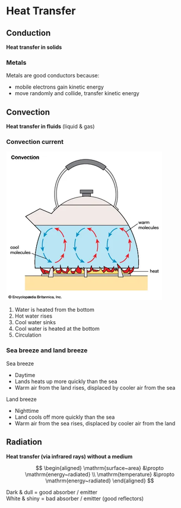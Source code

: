 # Heat Transfer

## Conduction

**Heat transfer in solids**

### Metals

<p></p>
Metals are good conductors because:

- mobile electrons gain kinetic energy
- move randomly and collide, transfer kinetic energy

## Convection

**Heat transfer in fluids** (liquid & gas)

### Convection current

![Convection current](images/convection-current.png)

1. Water is heated from the bottom
2. Hot water rises
3. Cool water sinks
4. Cool water is heated at the bottom
5. Circulation

### Sea breeze and land breeze

<p></p>
Sea breeze

- Daytime
- Lands heats up more quickly than the sea
- Warm air from the land rises, displaced by cooler air from the sea

<p></p>
Land breeze

- Nighttime
- Land cools off more quickly than the sea
- Warm air from the sea rises, displaced by cooler air from the land

## Radiation

**Heat transfer (via infrared rays) without a medium**

$$
\begin{aligned}
  \mathrm{surface~area} &\propto \mathrm{energy~radiated} \\
  \mathrm{temperature} &\propto \mathrm{energy~radiated}
\end{aligned}
$$

Dark & dull = good absorber / emitter \
White & shiny = bad absorber / emitter (good reflectors)
